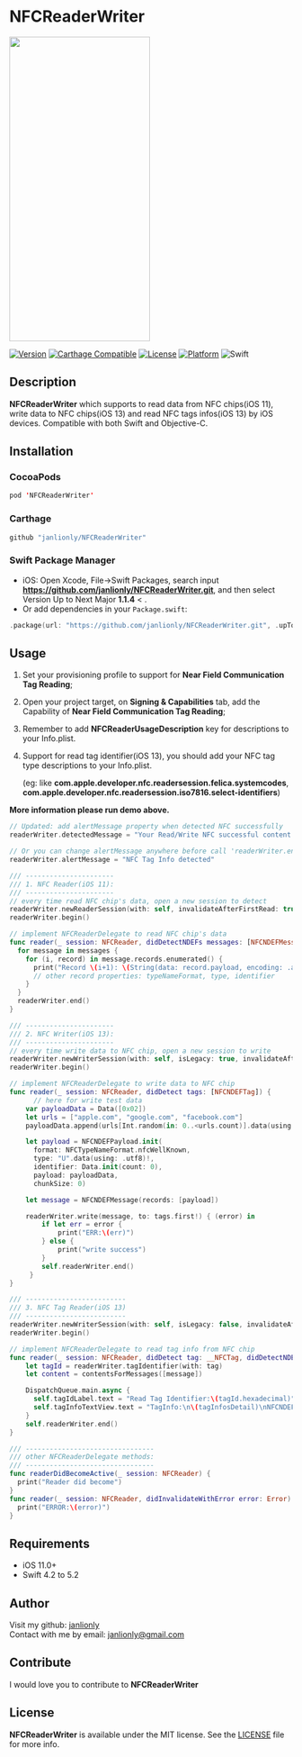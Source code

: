 # NFCReaderWriter
<img src="https://github.com/janlionly/NFCReaderWriter/blob/master/Resources/NFC-Result.PNG" width="250" height="541">

[![Version](https://img.shields.io/cocoapods/v/NFCReaderWriter.svg?style=flat)](https://cocoapods.org/pods/NFCReaderWriter)
[![Carthage Compatible](https://img.shields.io/badge/Carthage-compatible-4BC51D.svg?style=flat)](https://github.com/Carthage/Carthage)
[![License](https://img.shields.io/cocoapods/l/NFCReaderWriter.svg?style=flat)](https://github.com/janlionly/NFCReaderWriter/blob/master/LICENSE)
[![Platform](https://img.shields.io/cocoapods/p/NFCReaderWriter.svg?style=flat)](https://github.com/janlionly/NFCReaderWriter)
![Swift](https://img.shields.io/badge/%20in-swift%204.2-orange.svg)

## Description
**NFCReaderWriter** which supports to read data from NFC chips(iOS 11), write data to NFC chips(iOS 13) and read NFC tags infos(iOS 13) by iOS devices. Compatible with both Swift and Objective-C.

## Installation
### CocoaPods
```swift
pod 'NFCReaderWriter'
```

### Carthage
```swift
github "janlionly/NFCReaderWriter"
```

### Swift Package Manager
- iOS: Open Xcode, File->Swift Packages, search input **https://github.com/janlionly/NFCReaderWriter.git**, and then select Version Up to Next Major **1.1.4** < .
- Or add dependencies in your `Package.swift`:
```swift
.package(url: "https://github.com/janlionly/NFCReaderWriter.git", .upToNextMajor(from: "1.1.4")),
```

## Usage
1. Set your provisioning profile to support for **Near Field Communication Tag Reading**;

2. Open your project target, on **Signing & Capabilities** tab, add the Capability of **Near Field Communication Tag Reading**;

3. Remember to add **NFCReaderUsageDescription** key for descriptions to your Info.plist.

4. Support for read tag identifier(iOS 13), you should add your NFC tag type descriptions to your Info.plist. 

   (eg: like **com.apple.developer.nfc.readersession.felica.systemcodes**, **com.apple.developer.nfc.readersession.iso7816.select-identifiers**)

**More information please run demo above.**

```swift
// Updated: add alertMessage property when detected NFC successfully 
readerWriter.detectedMessage = "Your Read/Write NFC successful content."

// Or you can change alertMessage anywhere before call 'readerWriter.end()' as follow:
readerWriter.alertMessage = "NFC Tag Info detected"

/// ----------------------
/// 1. NFC Reader(iOS 11):
/// ----------------------
// every time read NFC chip's data, open a new session to detect
readerWriter.newReaderSession(with: self, invalidateAfterFirstRead: true, alertMessage: "Nearby NFC Card for read")
readerWriter.begin()

// implement NFCReaderDelegate to read NFC chip's data
func reader(_ session: NFCReader, didDetectNDEFs messages: [NFCNDEFMessage]) {
  for message in messages {
    for (i, record) in message.records.enumerated() {
      print("Record \(i+1): \(String(data: record.payload, encoding: .ascii))")
      // other record properties: typeNameFormat, type, identifier
    }
  }
  readerWriter.end()
}

/// ----------------------
/// 2. NFC Writer(iOS 13):
/// ----------------------
// every time write data to NFC chip, open a new session to write
readerWriter.newWriterSession(with: self, isLegacy: true, invalidateAfterFirstRead: true, alertMessage: "Nearby NFC Card for write")
readerWriter.begin()

// implement NFCReaderDelegate to write data to NFC chip
func reader(_ session: NFCReader, didDetect tags: [NFCNDEFTag]) {
	  // here for write test data
    var payloadData = Data([0x02])
    let urls = ["apple.com", "google.com", "facebook.com"]
    payloadData.append(urls[Int.random(in: 0..<urls.count)].data(using: .utf8)!)

    let payload = NFCNDEFPayload.init(
      format: NFCTypeNameFormat.nfcWellKnown,
      type: "U".data(using: .utf8)!,
      identifier: Data.init(count: 0),
      payload: payloadData,
      chunkSize: 0)

    let message = NFCNDEFMessage(records: [payload])

    readerWriter.write(message, to: tags.first!) { (error) in
        if let err = error {
            print("ERR:\(err)")
        } else {
            print("write success")
        }
        self.readerWriter.end()
     }
}

/// -------------------------
/// 3. NFC Tag Reader(iOS 13)
/// -------------------------
readerWriter.newWriterSession(with: self, isLegacy: false, invalidateAfterFirstRead: true, alertMessage: "Nearby NFC card for read tag identifier")
readerWriter.begin()

// implement NFCReaderDelegate to read tag info from NFC chip
func reader(_ session: NFCReader, didDetect tag: __NFCTag, didDetectNDEF message: NFCNDEFMessage) {
    let tagId = readerWriter.tagIdentifier(with: tag)
    let content = contentsForMessages([message])

    DispatchQueue.main.async {
      self.tagIdLabel.text = "Read Tag Identifier:\(tagId.hexadecimal)"
      self.tagInfoTextView.text = "TagInfo:\n\(tagInfosDetail)\nNFCNDEFMessage:\n\(content)"
    }
    self.readerWriter.end()
}

/// --------------------------------
/// other NFCReaderDelegate methods:
/// --------------------------------
func readerDidBecomeActive(_ session: NFCReader) {
  print("Reader did become")
}
func reader(_ session: NFCReader, didInvalidateWithError error: Error) {
  print("ERROR:\(error)")
}
```

## Requirements
- iOS 11.0+
- Swift 4.2 to 5.2

## Author
Visit my github: [janlionly](https://github.com/janlionly)<br>
Contact with me by email: janlionly@gmail.com

## Contribute
I would love you to contribute to **NFCReaderWriter**

## License
**NFCReaderWriter** is available under the MIT license. See the [LICENSE](https://github.com/janlionly/NFCReaderWriter/blob/master/LICENSE) file for more info.
